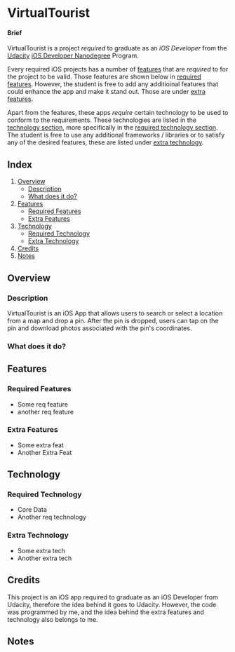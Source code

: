 # VirtualTourist

#### Brief

VirtualTourist is a project *required* to graduate as an *iOS Developer* from the [Udacity](https://www.udacity.com) [iOS Developer Nanodegree](https://www.udacity.com/course/ios-developer-nanodegree--nd003) Program.

Every required iOS projects has a number of [features](#features) that are *required* to for the project to be valid. Those features are shown below in [required features](#required-features). However, the student is free to add any additioinal features that could enhance the app and make it stand out. Those are under [extra features](#extra-features).

Apart from the features, these apps *require* certain technology to be used to conform to the requirements. These technologies are listed in the [technology section](#technology), more specifically in the [required technology section](#required-technology). The student is free to use any additional frameworks / libraries or to satisfy any of the desired features, these are listed under [extra technology](#extra-technology).

## Index
1. [Overview](#overview)
	- [Description](#description)
	- [What does it do?](#what-does-it-do)
2. [Features](#features)
	- [Required Features](#required-features)
	- [Extra Features](#extra-features)
3. [Technology](#technology)
	- [Required Technology](#required-technology)
	- [Extra Technology](#extra-technology)
4. [Credits](#credits)
5. [Notes](#notes)

## Overview

### Description

VirtualTourist is an iOS App that allows users to search or select a location from a map and drop a pin. After the pin is dropped, users can tap on the pin and download photos associated with the pin's coordinates.

### What does it do?

## Features

### Required Features
- Some req feature
- another req feature

### Extra Features
- Some extra feat
- Another Extra Feat

## Technology

### Required Technology
- Core Data
- Another req technology

### Extra Technology
- Some extra tech
- Another extra tech

## Credits

This project is an iOS app required to graduate as an iOS Developer from Udacity, therefore the idea behind it goes to Udacity. However, the code was programmed by me, and the idea behind the extra features and technology also belongs to me.

## Notes
